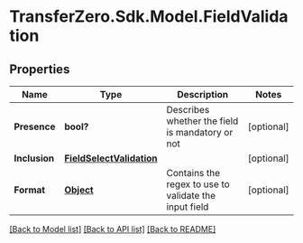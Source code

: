 
# TransferZero.Sdk.Model.FieldValidation

## Properties

Name | Type | Description | Notes
------------ | ------------- | ------------- | -------------
**Presence** | **bool?** | Describes whether the field is mandatory or not | [optional] 
**Inclusion** | [**FieldSelectValidation**](FieldSelectValidation.md) |  | [optional] 
**Format** | [**Object**](.md) | Contains the regex to use to validate the input field | [optional] 

[[Back to Model list]](../README.md#documentation-for-models)
[[Back to API list]](../README.md#documentation-for-api-endpoints)
[[Back to README]](../README.md)

